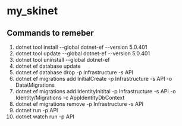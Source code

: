 # my_skinet
## Commands to remeber
1. dotnet tool install --global dotnet-ef --version 5.0.401
2. dotnet tool update --global dotnet-ef --version 5.0.401
3. dotnet tool uninstall --global dotnet-ef
4. dotnet ef database update 
5. dotnet ef database drop -p Infrastructure -s API
6. dotnet ef migrations add InitialCreate -p Infrastructure -s API -o Data\Migrations
7. dotnet ef migrations add IdentityInitital -p Infrastructure -s API -o Identity/Migrations -c AppIdentityDbContext
8. dotnet ef migrations remove -p Infrastructure -s API
9. dotnet run -p API
10. dotnet watch run -p API
